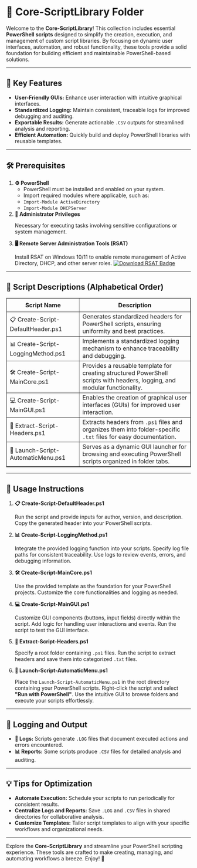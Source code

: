 <div>
  <h1>📂 Core-ScriptLibrary Folder</h1>
  <p>
    Welcome to the <strong>Core-ScriptLibrary</strong>! This collection includes essential 
    <strong>PowerShell scripts</strong> designed to simplify the creation, execution, and management of custom script libraries. 
    By focusing on dynamic user interfaces, automation, and robust functionality, these tools provide a solid foundation for building efficient and maintainable PowerShell-based solutions.
  </p>

  <hr />

  <h2>🌟 Key Features</h2>
  <ul>
    <li><strong>User-Friendly GUIs:</strong> Enhance user interaction with intuitive graphical interfaces.</li>
    <li><strong>Standardized Logging:</strong> Maintain consistent, traceable logs for improved debugging and auditing.</li>
    <li><strong>Exportable Results:</strong> Generate actionable <code>.CSV</code> outputs for streamlined analysis and reporting.</li>
    <li><strong>Efficient Automation:</strong> Quickly build and deploy PowerShell libraries with reusable templates.</li>
  </ul>

  <hr />

  <h2>🛠️ Prerequisites</h2>
  <ol>
    <li>
      <strong>⚙️ PowerShell</strong>
      <ul>
        <li>PowerShell must be installed and enabled on your system.</li>
        <li>Import required modules where applicable, such as:</li>
        <li><code>Import-Module ActiveDirectory</code></li>
        <li><code>Import-Module DHCPServer</code></li>
      </ul>
    </li>
    <li>
      <strong>🔑 Administrator Privileges</strong>
      <p>Necessary for executing tasks involving sensitive configurations or system management.</p>
    </li>
    <li>
      <strong>🖥️ Remote Server Administration Tools (RSAT)</strong>
      <p>
        Install RSAT on Windows 10/11 to enable remote management of Active Directory, DHCP, and other server roles.
        <a href="https://www.microsoft.com/en-us/download/details.aspx?id=45520" target="_blank">
          <img src="https://img.shields.io/badge/Download-RSAT-blue?style=flat-square&logo=microsoft" alt="Download RSAT Badge">
        </a>
      </p>
    </li>
  </ol>

  <hr />

  <h2>📄 Script Descriptions (Alphabetical Order)</h2>
  <table border="1" style="border-collapse: collapse; width: 100%;">
    <thead>
      <tr>
        <th style="padding: 8px;">Script Name</th>
        <th style="padding: 8px;">Description</th>
      </tr>
    </thead>
    <tbody>
      <tr>
        <td>📋 Create-Script-DefaultHeader.ps1</td>
        <td>Generates standardized headers for PowerShell scripts, ensuring uniformity and best practices.</td>
      </tr>
      <tr>
        <td>📊 Create-Script-LoggingMethod.ps1</td>
        <td>Implements a standardized logging mechanism to enhance traceability and debugging.</td>
      </tr>
      <tr>
        <td>🛠️ Create-Script-MainCore.ps1</td>
        <td>Provides a reusable template for creating structured PowerShell scripts with headers, logging, and modular functionality.</td>
      </tr>
      <tr>
        <td>💻 Create-Script-MainGUI.ps1</td>
        <td>Enables the creation of graphical user interfaces (GUIs) for improved user interaction.</td>
      </tr>
      <tr>
        <td>📄 Extract-Script-Headers.ps1</td>
        <td>Extracts headers from <code>.ps1</code> files and organizes them into folder-specific <code>.txt</code> files for easy documentation.</td>
      </tr>
      <tr>
        <td>📝 Launch-Script-AutomaticMenu.ps1</td>
        <td>Serves as a dynamic GUI launcher for browsing and executing PowerShell scripts organized in folder tabs.</td>
      </tr>
    </tbody>
  </table>

  <hr />

  <h2>🚀 Usage Instructions</h2>
  <ol>
    <li>
      <strong>📋 Create-Script-DefaultHeader.ps1</strong>
      <p>Run the script and provide inputs for author, version, and description. Copy the generated header into your PowerShell scripts.</p>
    </li>
    <li>
      <strong>📊 Create-Script-LoggingMethod.ps1</strong>
      <p>
        Integrate the provided logging function into your scripts. Specify log file paths for consistent traceability.
        Use logs to review events, errors, and debugging information.
      </p>
    </li>
    <li>
      <strong>🛠️ Create-Script-MainCore.ps1</strong>
      <p>Use the provided template as the foundation for your PowerShell projects. Customize the core functionalities and logging as needed.</p>
    </li>
    <li>
      <strong>💻 Create-Script-MainGUI.ps1</strong>
      <p>
        Customize GUI components (buttons, input fields) directly within the script. Add logic for handling user interactions and events.
        Run the script to test the GUI interface.
      </p>
    </li>
    <li>
      <strong>📄 Extract-Script-Headers.ps1</strong>
      <p>
        Specify a root folder containing <code>.ps1</code> files. Run the script to extract headers and save them into categorized <code>.txt</code> files.
      </p>
    </li>
    <li>
      <strong>📝 Launch-Script-AutomaticMenu.ps1</strong>
      <p>
        Place the <code>Launch-Script-AutomaticMenu.ps1</code> in the root directory containing your PowerShell scripts.
        Right-click the script and select <strong>"Run with PowerShell"</strong>. Use the intuitive GUI to browse folders and execute your scripts effortlessly.
      </p>
    </li>
  </ol>

  <hr />

  <h2>📝 Logging and Output</h2>
  <ul>
    <li><strong>📄 Logs:</strong> Scripts generate <code>.LOG</code> files that document executed actions and errors encountered.</li>
    <li><strong>📊 Reports:</strong> Some scripts produce <code>.CSV</code> files for detailed analysis and auditing.</li>
  </ul>

  <hr />

  <h2>💡 Tips for Optimization</h2>
  <ul>
    <li><strong>Automate Execution:</strong> Schedule your scripts to run periodically for consistent results.</li>
    <li><strong>Centralize Logs and Reports:</strong> Save <code>.LOG</code> and <code>.CSV</code> files in shared directories for collaborative analysis.</li>
    <li><strong>Customize Templates:</strong> Tailor script templates to align with your specific workflows and organizational needs.</li>
  </ul>

  <hr />
  <p>Explore the <strong>Core-ScriptLibrary</strong> and streamline your PowerShell scripting experience. These tools are crafted to make creating, managing, and automating workflows a breeze. Enjoy! 🎉</p>
</div>
